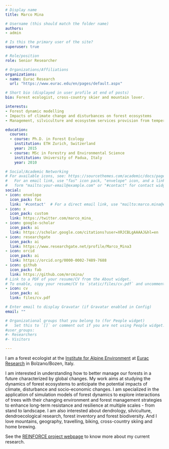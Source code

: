 ```yaml
---
# Display name
title: Marco Mina

# Username (this should match the folder name)
authors:
- admin

# Is this the primary user of the site?
superuser: true

# Role/position
role: Senior Researcher

# Organizations/Affiliations
organizations:
- name: Eurac Research
  url: "https://www.eurac.edu/en/pages/default.aspx"

# Short bio (displayed in user profile at end of posts)
bio: Forest ecologist, cross-country skier and mountain lover.

interests:
- Forest dynamic modelling
- Impacts of climate change and disturbances on forest ecosystems
- Management, silviculture and ecosystem services provision from temperate forests

education:
  courses:
  - course: Ph.D. in Forest Ecology
    institution: ETH Zurich, Switzerland
    year: 2015
  - course: MSc in Forestry and Environmental Science
    institution: University of Padua, Italy
    year: 2010

# Social/Academic Networking
# For available icons, see: https://sourcethemes.com/academic/docs/page-builder/#icons
#   For an email link, use "fas" icon pack, "envelope" icon, and a link in the
#   form "mailto:your-email@example.com" or "#contact" for contact widget.
social:
- icon: envelope
  icon_pack: fas
  link: '#contact'  # For a direct email link, use "mailto:marco.mina@eurac.edu".
- icon: x
  icon_pack: custom
  link: https://twitter.com/marco_mina_
- icon: google-scholar
  icon_pack: ai
  link: https://scholar.google.com/citations?user=XRJCBLgAAAAJ&hl=en
- icon: researchgate
  icon_pack: ai
  link: https://www.researchgate.net/profile/Marco_Mina3
- icon: orcid
  icon_pack: ai
  link: https://orcid.org/0000-0002-7489-7688 
- icon: github
  icon_pack: fab
  link: https://github.com/mrcmina/
# Link to a PDF of your resume/CV from the About widget.
# To enable, copy your resume/CV to `static/files/cv.pdf` and uncomment the lines below.
- icon: cv
  icon_pack: ai
  link: files/cv.pdf

# Enter email to display Gravatar (if Gravatar enabled in Config)
email: ""

# Organizational groups that you belong to (for People widget)
#   Set this to `[]` or comment out if you are not using People widget.
#user_groups:
#- Researchers
#- Visitors

---
```


I am a forest ecologist at the [Institute for Alpine Environment](https://www.eurac.edu/en/research/mountains/alpenv/Pages/default.aspx) at [Eurac Research](https://www.eurac.edu/) in Bolzano/Bozen, Italy. 

I am interested in understanding how to better manage our forests in a future characterized by global changes. My work aims at studying the dynamics of forest ecosystems to anticipate the potential impacts of climate, disturbance and socio-economic changes. I am specialized in the application of simulation models of forest dynamics to explore interactions of trees with their changing environment and forest management strategies to enhance long-term resistance and resilience at multiple scales - from stand to landscape. I am also interested about dendrology, silviculture, dendroecological research, forest inventory and forest biodiversity. And I love mountains, geography, travelling, biking, cross-country skiing and home brewing. 

See the [REINFORCE project webpage](https://www.marco-mina.com/project/reinforce/) to know more about my current research.
